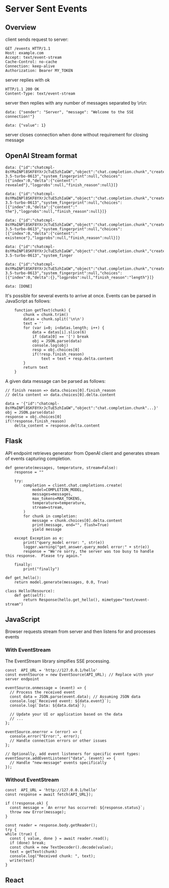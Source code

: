# Server Sent Events

## Overview
client sends request to server:
```
GET /events HTTP/1.1
Host: example.com
Accept: text/event-stream
Cache-Control: no-cache
Connection: keep-alive
Authorization: Bearer MY_TOKEN
```

server replies with ok
```
HTTP/1.1 200 OK
Content-Type: text/event-stream
```

server then replies with any number of messages separated by \n\n:
```
data: {"sender": "Server", "message": "Welcome to the SSE connection!"}

data: {"value": 1}

```

server closes connection when done without requirement for closing message
## OpenAI Stream format
```
data: {"id":"chatcmpl-8sYMaINPl8SKF8YXrJcTuE5zhIaGW","object":"chat.completion.chunk","created":1708012496,"model":"gpt-3.5-turbo-0613","system_fingerprint":null,"choices":[{"index":0,"delta":{"content":" revealed"},"logprobs":null,"finish_reason":null}]}

data: {"id":"chatcmpl-8sYMaINPl8SKF8YXrJcTuE5zhIaGW","object":"chat.completion.chunk","created":1708012496,"model":"gpt-3.5-turbo-0613","system_fingerprint":null,"choices":[{"index":0,"delta":{"content":" the"},"logprobs":null,"finish_reason":null}]}

data: {"id":"chatcmpl-8sYMaINPl8SKF8YXrJcTuE5zhIaGW","object":"chat.completion.chunk","created":1708012496,"model":"gpt-3.5-turbo-0613","system_fingerprint":null,"choices":[{"index":0,"delta":{"content":" existence"},"logprobs":null,"finish_reason":null}]}

data: {"id":"chatcmpl-8sYMaINPl8SKF8YXrJcTuE5zhIaGW","object":"chat.completion.chunk","created":1708012496,"model":"gpt-3.5-turbo-0613","system_finger

data: {"id":"chatcmpl-8sYMaINPl8SKF8YXrJcTuE5zhIaGW","object":"chat.completion.chunk","created":1708012496,"model":"gpt-3.5-turbo-0613","system_fingerprint":null,"choices":[{"index":0,"delta":{},"logprobs":null,"finish_reason":"length"}]}

data: [DONE]
```

It's possible for several events to arrive at once. Events can be parsed in JavaScript as follows:
```
	function getText(chunk) {
		chunk = chunk.trim()
		datas = chunk.split('\n\n')
		text = ''		
		for (var i=0; i<datas.length; i++) {
			data = datas[i].slice(6)
			if (data[0] == '[') break
			obj = JSON.parse(data)
			console.log(obj)
			resp = obj.choices[0]
			if(!resp.finish_reason)
				text = text + resp.delta.content
		}
		return text
	}
```

A given data message can be parsed as follows:
```
// finish reason => data.choices[0].finish_reason
// delta content => data.choices[0].delta.content

data = '{"id":"chatcmpl-8sYMaINPl8SKF8YXrJcTuE5zhIaGW","object":"chat.completion.chunk"...}'
obj = JSON.parse(data)
response = obj.choices[0]
if(!response.finish_reason)
    delta_content = response.delta.content
```

## Flask
API endpoint retrieves generator from OpenAI client and generates stream of events capturing completion.
```
def generate(messages, temperature, stream=False):
    response = ""

    try:
        completion = client.chat.completions.create(
            model=COMPLETION_MODEL,
            messages=messages,
            max_tokens=MAX_TOKENS,
            temperature=temperature,
            stream=stream,
        )
        for chunk in completion:
            message = chunk.choices[0].delta.content
            print(message, end="", flush=True)
            yield message

    except Exception as e:
        print("query_model error: ", str(e))
        logger.warning("get_answer.query_model error:" + str(e))
        response = "We're sorry, the server was too busy to handle this response.  Please try again."

    finally:
        print("finally")

def get_hello():
    return model.generate(messages, 0.0, True)

class Hello(Resource):
    def get(self):
        return Response(hello.get_hello(), mimetype="text/event-stream")
```

## JavaScript
Browser requests stream from server and then listens for and processes events
### With EventStream
The EventStream library simpifies SSE processing.
```
const  API_URL = 'http://127.0.0.1/hello'
const eventSource = new EventSource(API_URL); // Replace with your server endpoint

eventSource.onmessage = (event) => {
  // Process the received event
  const data = JSON.parse(event.data); // Assuming JSON data
  console.log(`Received event: ${data.event}`);
  console.log(`Data: ${data.data}`);

  // Update your UI or application based on the data
  // ...
};

eventSource.onerror = (error) => {
  console.error("Error:", error);
  // Handle connection errors or other issues
};

// Optionally, add event listeners for specific event types:
eventSource.addEventListener("data", (event) => {
  // Handle "new-message" events specifically
});
```
### Without EventStream
```
const  API_URL = 'http://127.0.0.1/hello'
const response = await fetch(API_URL});

if (!response.ok) {
  const message = `An error has occurred: ${response.status}`;
  throw new Error(message);
}

const reader = response.body.getReader();
try {
while (true) {
  const { value, done } = await reader.read();
  if (done) break;
  const chunk = new TextDecoder().decode(value);
  text = getText(chunk)
  console.log("Received chunk: ", text);
  write(text)
}
```

## React
